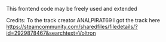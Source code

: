 This frontend code may be freely used and extended

Credits:
To the track creator ANALPIRAT69
I got the track here
https://steamcommunity.com/sharedfiles/filedetails/?id=2929878467&searchtext=Voltron
